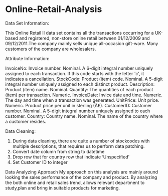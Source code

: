 # Online-Retail-Analysis
Data Set Information:

This Online Retail II data set contains all the transactions occurring for a UK-based and registered, non-store online retail between 01/12/2009 and 09/12/2011.The company mainly sells unique all-occasion gift-ware. Many customers of the company are wholesalers.


Attribute Information:

InvoiceNo: Invoice number. Nominal. A 6-digit integral number uniquely assigned to each transaction. If this code starts with the letter 'c', it indicates a cancellation.
StockCode: Product (item) code. Nominal. A 5-digit integral number uniquely assigned to each distinct product.
Description: Product (item) name. Nominal.
Quantity: The quantities of each product (item) per transaction. Numeric.
InvoiceDate: Invice date and time. Numeric. The day and time when a transaction was generated.
UnitPrice: Unit price. Numeric. Product price per unit in sterling (Â£).
CustomerID: Customer number. Nominal. A 5-digit integral number uniquely assigned to each customer.
Country: Country name. Nominal. The name of the country where a customer resides.

Data Cleaning:

1. During data cleaning, there are quite a number of stockcodes with multiple descriptions, that requires us to perform data patching.
2. Convert date column from string to datetime
3. Drop row that for country row that indicate ‘Unspecified'
4. Set Customer ID to integer


Data Analyzing Approach
My approach on this analysis are mainly around looking the sales performance of the company and product.
By analyzing the both online and retail sales trend, allows relevant department to study,plan and bring in suitable products for marketing.

